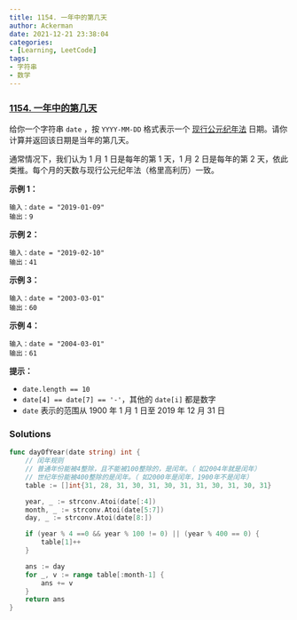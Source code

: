 ```yaml
---
title: 1154. 一年中的第几天
author: Ackerman
date: 2021-12-21 23:38:04
categories:
- [Learning, LeetCode]
tags:
- 字符串
- 数学
---
```


### [1154. 一年中的第几天](https://leetcode-cn.com/problems/day-of-the-year/)

给你一个字符串 `date` ，按 `YYYY-MM-DD` 格式表示一个 [现行公元纪年法](https://baike.baidu.com/item/公元/17855) 日期。请你计算并返回该日期是当年的第几天。

通常情况下，我们认为 1 月 1 日是每年的第 1 天，1 月 2 日是每年的第 2 天，依此类推。每个月的天数与现行公元纪年法（格里高利历）一致。

<!-- more -->

**示例 1：**

```
输入：date = "2019-01-09"
输出：9
```

**示例 2：**

```
输入：date = "2019-02-10"
输出：41
```

**示例 3：**

```
输入：date = "2003-03-01"
输出：60
```

**示例 4：**

```
输入：date = "2004-03-01"
输出：61
```

 

**提示：**

- `date.length == 10`
- `date[4] == date[7] == '-'`，其他的 `date[i]` 都是数字
- `date` 表示的范围从 1900 年 1 月 1 日至 2019 年 12 月 31 日



### Solutions

```go
func dayOfYear(date string) int {
    // 闰年规则
    // 普通年份能被4整除，且不能被100整除的，是闰年。（ 如2004年就是闰年）
    // 世纪年份能被400整除的是闰年。（ 如2000年是闰年，1900年不是闰年）
    table := []int{31, 28, 31, 30, 31, 30, 31, 31, 30, 31, 30, 31}

    year, _ := strconv.Atoi(date[:4])
    month, _ := strconv.Atoi(date[5:7])
    day, _ := strconv.Atoi(date[8:])

    if (year % 4 ==0 && year % 100 != 0) || (year % 400 == 0) {
        table[1]++
    }

    ans := day
    for _, v := range table[:month-1] {
        ans += v
    }
    return ans
}
```


